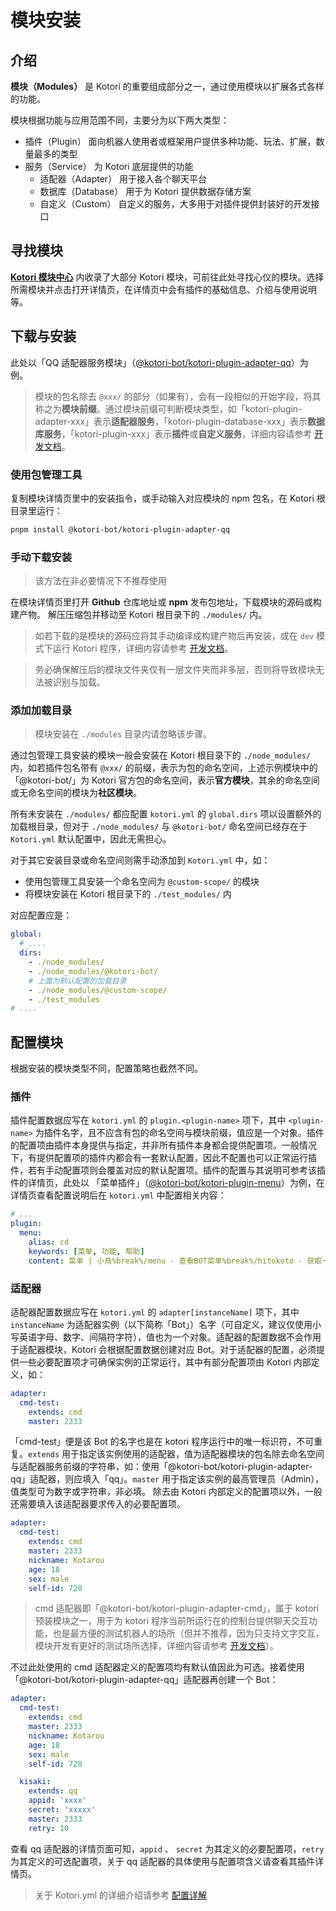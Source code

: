 # 模块安装

## 介绍

**模块（Modules）** 是 Kotori 的重要组成部分之一，通过使用模块以扩展各式各样的功能。

模块根据功能与应用范围不同，主要分为以下两大类型：

- 插件（Plugin） 面向机器人使用者或框架用户提供多种功能、玩法、扩展，数量最多的类型
- 服务（Service） 为 Kotori 底层提供的功能
  - 适配器（Adapter） 用于接入各个聊天平台
  - 数据库（Database） 用于为 Kotori 提供数据存储方案
  - 自定义（Custom） 自定义的服务，大多用于对插件提供封装好的开发接口

## 寻找模块

**[Kotori 模块中心](../modules/)** 内收录了大部分 Kotori 模块，可前往此处寻找心仪的模块。选择所需模块并点击打开详情页，在详情页中会有插件的基础信息、介绍与使用说明等。

## 下载与安装

此处以「QQ 适配器服务模块」（[@kotori-bot/kotori-plugin-adapter-qq](./modules/#@kotori-bot/kotori-plugin-adapter-qq)）为例。

> 模块的包名除去 `@xxx/` 的部分（如果有），会有一段相似的开始字段，将其称之为**模块前缀**。通过模块前缀可判断模块类型，如「kotori-plugin-adapter-xxx」表示**适配器服务**，「kotori-plugin-database-xxx」表示**数据库服务**，「kotori-plugin-xxx」表示**插件**或**自定义服务**，详细内容请参考 [开发文档](./develop/)。

### 使用包管理工具

复制模块详情页里中的安装指令，或手动输入对应模块的 npm 包名，在 Kotori 根目录里运行：

```bash
pnpm install @kotori-bot/kotori-plugin-adapter-qq
```

### 手动下载安装

> 该方法在非必要情况下不推荐使用

在模块详情页里打开 **Github** 仓库地址或 **npm** 发布包地址，下载模块的源码或构建产物。
解压压缩包并移动至 Kotori 根目录下的 `./modules/` 内。

> 如若下载的是模块的源码应将其手动编译成构建产物后再安装，或在 `dev` 模式下运行 Kotori 程序，详细内容请参考 [开发文档](./develop/)。

> 务必确保解压后的模块文件夹仅有一层文件夹而非多层，否则将导致模块无法被识别与加载。

### 添加加载目录

> 模块安装在 `./modules` 目录内请忽略该步骤。

通过包管理工具安装的模块一般会安装在 Kotori 根目录下的 `./node_modules/` 内，如若插件包名带有 `@xxx/` 的前缀，表示为包的命名空间，上述示例模块中的「@kotori-bot/」为 Kotori 官方包的命名空间，表示**官方模块**，其余的命名空间或无命名空间的模块为**社区模块**。

所有未安装在 `./modules/` 都应配置 `kotori.yml` 的 `global.dirs` 项以设置额外的加载根目录，但对于 `./node_modules/` 与 `@kotori-bot/` 命名空间已经存在于 `Kotori.yml` 默认配置中，因此无需担心。

对于其它安装目录或命名空间则需手动添加到 `Kotori.yml` 中，如：

- 使用包管理工具安装一个命名空间为 `@custom-scope/` 的模块
- 将模块安装在 Kotori 根目录下的 `./test_modules/` 内

对应配置应是：

```yaml
global:
  # ....
  dirs:
    - ./node_modules/
    - ./node_modules/@kotori-bot/
    # 上面为默认配置的加载目录
    - ./node_modules/@custom-scope/
    - ./test_modules
# ....
```

## 配置模块

根据安装的模块类型不同，配置策略也截然不同。

### 插件

插件配置数据应写在 `kotori.yml` 的 `plugin.<plugin-name>` 项下，其中 `<plugin-name>` 为插件名字，且不应含有包的命名空间与模块前缀，值应是一个对象。插件的配置项由插件本身提供与指定，并非所有插件本身都会提供配置项。一般情况下，有提供配置项的插件内都会有一套默认配置，因此不配置也可以正常运行插件，若有手动配置项则会覆盖对应的默认配置项。插件的配置与其说明可参考该插件的详情页，此处以 「菜单插件」（[@kotori-bot/kotori-plugin-menu](./modules/#@kotori-bot/kotori-plugin-menu)）为例，在详情页查看配置说明后在 `kotori.yml` 中配置相关内容：

```yaml
# ...
plugin:
  menu:
    alias: cd
    keywords: [菜单, 功能, 帮助]
    content: 菜单 | 小鳥%break%/menu - 查看BOT菜单%break%/hitokoto - 获取一条一言%break%ByHotaru
```

### 适配器

适配器配置数据应写在 `kotori.yml` 的 `adapter[instanceName]` 项下，其中 `instanceName` 为适配器实例（以下简称「Bot」）名字（可自定义，建议仅使用小写英语字母、数字、间隔符字符），值也为一个对象。适配器的配置数据不会作用于适配器模块，Kotori 会根据配置数据创建对应 Bot。对于适配器的配置，必须提供一些必要配置项才可确保实例的正常运行，其中有部分配置项由 Kotori 内部定义，如：

```yaml
adapter:
  cmd-test:
    extends: cmd
    master: 2333
```

「cmd-test」便是该 Bot 的名字也是在 kotori 程序运行中的唯一标识符，不可重复。`extends` 用于指定该实例使用的适配器，值为适配器模块的包名除去命名空间与适配器服务前缀的字符串，如：使用「@kotori-bot/kotori-plugin-adapter-qq」适配器，则应填入「qq」。`master` 用于指定该实例的最高管理员（Admin），值类型可为数字或字符串，非必填。
除去由 Kotori 内部定义的配置项以外，一般还需要填入该适配器要求传入的必要配置项。

```yaml
adapter:
  cmd-test:
    extends: cmd
    master: 2333
    nickname: Kotarou
    age: 18
    sex: male
    self-id: 720
```

> cmd 适配器即「@kotori-bot/kotori-plugin-adapter-cmd」，属于 kotori 预装模块之一，用于为 kotori 程序当前所运行在的控制台提供聊天交互功能，也是最方便的测试机器人的场所（但并不推荐，因为只支持文字交互，模块开发有更好的测试场所选择，详细内容请参考 [开发文档]()）。

不过此处使用的 cmd 适配器定义的配置项均有默认值因此为可选。接着使用「@kotori-bot/kotori-plugin-adapter-qq」适配器再创建一个 Bot：

```yaml
adapter:
  cmd-test:
    extends: cmd
    master: 2333
    nickname: Kotarou
    age: 18
    sex: male
    self-id: 720

  kisaki:
    extends: qq
    appid: 'xxxx'
    secret: 'xxxxx'
    master: 2333
    retry: 10
```

查看 qq 适配器的详情页面可知，`appid` 、 `secret` 为其定义的必要配置项，`retry` 为其定义的可选配置项，关于 qq 适配器的具体使用与配置项含义请查看其插件详情页。

> 关于 Kotori.yml 的详细介绍请参考 [配置详解](./config.yml)
